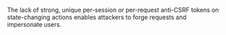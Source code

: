 The lack of strong, unique per-session or per-request anti-CSRF tokens on state-changing actions enables attackers to forge requests and impersonate users.
